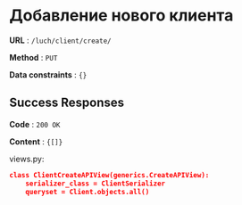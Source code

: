 # Добавление нового клиента

**URL** : `/luch/client/create/`

**Method** : `PUT`

**Data constraints** : `{}`

## Success Responses

**Code** : `200 OK`

**Content** : `{[]}`

views.py:
```json
class ClientCreateAPIView(generics.CreateAPIView):
    serializer_class = ClientSerializer
    queryset = Client.objects.all()
